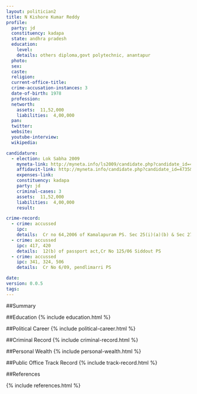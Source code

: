 ```yaml
---
layout: politician2
title: N Kishore Kumar Reddy
profile: 
  party: jd
  constituency: kadapa
  state: andhra pradesh
  education: 
    level: 
    details: others diploma,govt polytechnic, anantapur
  photo: 
  sex: 
  caste: 
  religion: 
  current-office-title: 
  crime-accusation-instances: 3
  date-of-birth: 1978
  profession: 
  networth: 
    assets:  11,52,000
    liabilities:  4,00,000
  pan: 
  twitter: 
  website: 
  youtube-interview: 
  wikipedia: 

candidature: 
  - election: Lok Sabha 2009
    myneta-link: http://myneta.info/ls2009/candidate.php?candidate_id=4735
    affidavit-link: http://myneta.info/candidate.php?candidate_id=4735&scan=original
    expenses-link: 
    constituency: kadapa 
    party: jd
    criminal-cases: 3
    assets:  11,52,000
    liabilities:  4,00,000
    result:  

crime-record: 
  - crime: accussed
    ipc: 
    details:  Cr no 64,2006 of Kamalapuram PS. Sec 25(i)(a)(b) & Sec 27 Arms act  
  - crime: accussed
    ipc: 417, 420
    details:  12(b) of passport act,Cr No 125/06 Siddout PS  
  - crime: accussed
    ipc: 341, 324, 506
    details:  Cr No 6/09, pendlimarri PS  

date: 
version: 0.0.5
tags: 
---
```

##Summary


##Education
{% include education.html %}


##Political Career
{% include political-career.html %}


##Criminal Record
{% include criminal-record.html %}


##Personal Wealth
{% include personal-wealth.html %}


##Public Office Track Record
{% include track-record.html %}


##References


{% include references.html %}